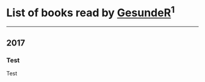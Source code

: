 # List of books read by [GesundeR](https://plus.google.com/101157696376156109420)<sup>1</sup>
---

## 2017

### Test
Test



